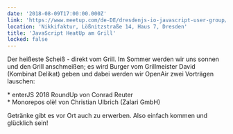 ```yaml
---
date: '2018-08-09T17:00:00.000Z'
link: 'https://www.meetup.com/de-DE/dresdenjs-io-javascript-user-group/events/xjdvpnyxlbmb/'
location: 'Nikkifaktur, Lößnitzstraße 14, Haus 7, Dresden'
title: 'JavaScript HeatUp am Grill'
locked: false
---
```

Der heißeste Scheiß - direkt vom Grill. Im Sommer werden wir uns sonnen und den Grill anschmeißen; es wird Burger vom Grillmeister David (Kombinat Delikat) geben und dabei werden wir OpenAir zwei Vorträgen lauschen:

\* enterJS 2018 RoundUp von Conrad Reuter  
\* Monorepos olè! von Christian Ulbrich (Zalari GmbH)

Getränke gibt es vor Ort auch zu erwerben. Also einfach kommen und glücklich sein!
